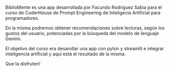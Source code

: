 BiblioMente es una app desarrollada por Facundo Rodriguez Sabia para el curso de CoderHouse de Prompt Engineering de Inteligecia Artificial para programadores.

En la misma podremos obtener recomendaciones sobre lecturas, según los gustos del usuario, potenciadas por la búsqueda del modelo de lenguaje Gemini.

El objetivo del curso era desarollar una app con pyton y streamlit e integrar inteligencia artificial y aquí está el resultado de la misma. 

Que la disfruten!
